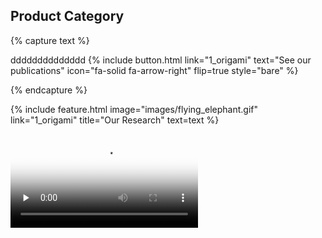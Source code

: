 ---
---
 

## Product Category

{% capture text %}

dddddddddddddd
{%
  include button.html
  link="1_origami"
  text="See our publications"
  icon="fa-solid fa-arrow-right"
  flip=true
  style="bare"
%}

{% endcapture %}

{%
  include feature.html
  image="images/flying_elephant.gif"
  link="1_origami"
  title="Our Research"
  text=text
%}

<video id="video" controls="" preload="none" poster="封面">
      <source id="mp4" src="images/0_1-manual_manipulation.mp4" type="video/mp4">
</video>

 
 